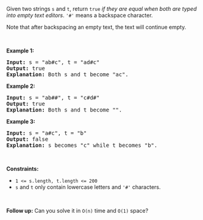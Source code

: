 <p>Given two strings <code>s</code> and <code>t</code>, return <code>true</code> <em>if they are equal when both are typed into empty text editors</em>. <code>'#'</code> means a backspace character.</p>

<p>Note that after backspacing an empty text, the text will continue empty.</p>

<p>&nbsp;</p>
<p><strong class="example">Example 1:</strong></p>

<pre><strong>Input:</strong> s = "ab#c", t = "ad#c"
<strong>Output:</strong> true
<strong>Explanation:</strong> Both s and t become "ac".
</pre>

<p><strong class="example">Example 2:</strong></p>

<pre><strong>Input:</strong> s = "ab##", t = "c#d#"
<strong>Output:</strong> true
<strong>Explanation:</strong> Both s and t become "".
</pre>

<p><strong class="example">Example 3:</strong></p>

<pre><strong>Input:</strong> s = "a#c", t = "b"
<strong>Output:</strong> false
<strong>Explanation:</strong> s becomes "c" while t becomes "b".
</pre>

<p>&nbsp;</p>
<p><strong>Constraints:</strong></p>

<ul>
	<li><code><span>1 &lt;= s.length, t.length &lt;= 200</span></code></li>
	<li><span><code>s</code> and <code>t</code> only contain lowercase letters and <code>'#'</code> characters.</span></li>
</ul>

<p>&nbsp;</p>
<p><strong>Follow up:</strong> Can you solve it in <code>O(n)</code> time and <code>O(1)</code> space?</p>
